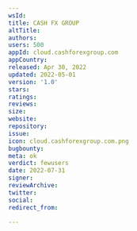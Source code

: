 ```yaml
---
wsId: 
title: CASH FX GROUP
altTitle: 
authors: 
users: 500
appId: cloud.cashforexgroup.com
appCountry: 
released: Apr 30, 2022
updated: 2022-05-01
version: '1.0'
stars: 
ratings: 
reviews: 
size: 
website: 
repository: 
issue: 
icon: cloud.cashforexgroup.com.png
bugbounty: 
meta: ok
verdict: fewusers
date: 2022-07-31
signer: 
reviewArchive: 
twitter: 
social: 
redirect_from: 

---
```


